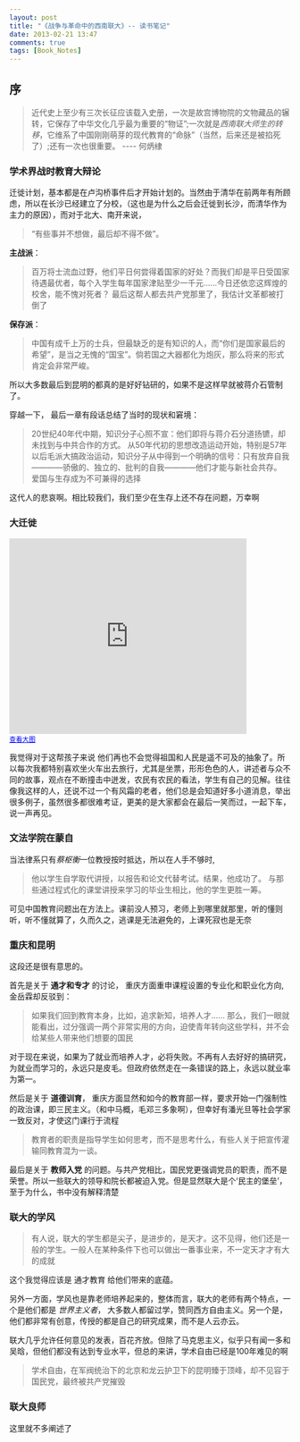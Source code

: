 ```yaml
---
layout: post
title: "《战争与革命中的西南联大》-- 读书笔记"
date: 2013-02-21 13:47
comments: true
tags: [Book_Notes]
---
```


## 序 ##
> 近代史上至少有三次长征应该载入史册，一次是故宫博物院的文物藏品的辗转，它保存了中华文化几乎最为重要的“物证”;一次就是*西南联大师生的转移*，它维系了中国刚刚萌芽的现代教育的“命脉”（当然，后来还是被掐死了）;还有一次也很重要。   ---- 何炳棣


### 学术界战时教育大辩论 ###
迁徙计划，基本都是在卢沟桥事件后才开始计划的。当然由于清华在前两年有所顾虑，所以在长沙已经建立了分校，（这也是为什么之后会迁徙到长沙，而清华作为主力的原因），而对于北大、南开来说，
>“有些事并不想做，最后却不得不做”。

**主战派**： 

>百万将士流血过野，他们平日何尝得着国家的好处？而我们却是平日受国家待遇最优者，每个入学生每年国家津贴至少一千元……今日还依恋这辉煌的校舍，能不愧对死者？
最后这帮人都去共产党那里了，我估计文革都被打倒了

**保存派**： 

>中国有成千上万的士兵，但最缺乏的是有知识的人，而“你们是国家最后的希望”，是当之无愧的“国宝”。倘若国之大器都化为炮灰，那么将来的形式肯定会非常严峻。

所以大多数最后到昆明的都真的是好好钻研的，如果不是这样早就被蒋介石管制了。

穿越一下， 最后一章有段话总结了当时的现状和窘境：

>20世纪40年代中期，知识分子心照不宣：他们即将与蒋介石分道扬镳，却未找到与中共合作的方式。 从50年代初的思想改造运动开始，特别是57年以后毛派大搞政治运动，知识分子从中得到一个明确的信号：只有放弃自我————骄傲的、独立的、批判的自我————他们才能与新社会共存。 爱国与生存成为不可兼得的选择

这代人的悲哀啊。相比较我们，我们至少在生存上还不存在问题，万幸啊


### 大迁徙 ###

<iframe width="425" height="350" frameborder="0" scrolling="no" marginheight="0" marginwidth="0" src="http://ditu.google.cn/maps?f=d&amp;source=s_d&amp;saddr=%E6%B9%96%E5%8D%97%E7%9C%81%E9%95%BF%E6%B2%99&amp;daddr=%E6%B9%96%E5%8D%97%E7%9C%81%E7%9B%8A%E9%98%B3+to:%E6%B9%96%E5%8D%97%E7%9C%81%E5%B8%B8%E5%BE%B7+to:29.031546024885174,111.52044586837292+to:%E6%B9%96%E5%8D%97%E7%9C%81%E5%B8%B8%E5%BE%B7%E6%A1%83%E6%BA%90%E5%8E%BF+to:%E6%B9%96%E5%8D%97%E7%9C%81%E6%80%80%E5%8C%96%E6%B2%85%E9%99%B5%E5%8E%BF+to:27.525678146825193,109.81204703450203+to:%E6%B9%96%E5%8D%97%E7%9C%81%E6%80%80%E5%8C%96%E8%8A%B7%E6%B1%9F%E4%BE%97%E6%97%8F%E8%87%AA%E6%B2%BB%E5%8E%BF+to:%E8%B4%B5%E5%B7%9E%E7%9C%81%E9%BB%94%E4%B8%9C%E5%8D%97%E8%8B%97%E6%97%8F%E4%BE%97%E6%97%8F%E8%87%AA%E6%B2%BB%E5%B7%9E%E9%95%87%E8%BF%9C%E5%8E%BF+to:26.918599170309072,107.94192876666784+to:%E8%B4%B5%E5%B7%9E%E7%9C%81%E8%B4%B5%E9%98%B3+to:%E8%B4%B5%E5%B7%9E%E7%9C%81%E9%BB%94%E8%A5%BF%E5%8D%97%E5%B8%83%E4%BE%9D%E6%97%8F%E8%8B%97%E6%97%8F%E8%87%AA%E6%B2%BB%E5%B7%9E%E6%99%B4%E9%9A%86%E5%8E%BF+to:%E4%BA%91%E5%8D%97%E7%9C%81%E6%9B%B2%E9%9D%96%E5%AF%8C%E6%BA%90%E5%8E%BF+to:%E4%BA%91%E5%8D%97%E7%9C%81%E6%98%86%E6%98%8E&amp;hl=zh-CN&amp;geocode=FXG6rgEdPk-7BinFZBye8zUnNDGApvGhnLvlsQ%3BFYSyswEdbGeyBikBuvrjIkucNjGEIHKC2CYuRQ%3BFfn8ugEdQWKoBikv3A4RdlecNjHkDwOUTqQ1MQ%3BFXn8ugEdvqqlBiktaYl8il6cNjHoVpx7rgv9Ew%3BFWcEuQEdnS-lBinbHqRvKWicNjGJtxpv2zPazA%3BFU4nsgEd9HmUBiktK-tHEHmZNjFkAofU4nJukA%3BFS4CpAEdTpmLBimd1uJbjBaYNjGWNE56ICp8yQ%3BFSvBogEdlaeJBin7SzXk8wKYNjFsLHJKHawfxA%3BFZi8nAEdTIF2BilfgfER7ZS9NjF16eDEkc85AA%3BFce-mgEdKBBvBinFw7MVPXq-NjGGBcrrWE_3iw%3BFZmblgEd_wtbBik3G-xVw2e_NjFVZDHYwIEzFw%3BFSA1igEdr4NFBil3_IO3gZrGNjEjmx5SUPRqSw%3BFRLChwEdcc42BimfXiUYVwDFNjGzkJnDOBiaKg%3BFTakewEd3RohBinL0ycSw4PQNjE2Ck-YpPOxzA&amp;aq=0&amp;oq=%E5%B9%B3%E5%BD%9D&amp;sll=25.48853,104.346085&amp;sspn=0.533658,1.056747&amp;brcurrent=3,0x36bf67eaae6dd399:0xec9c1d7600abd55e,0%3B5,0,0&amp;mra=ps&amp;via=3,6,9&amp;ie=UTF8&amp;ll=26.958495,107.864332&amp;spn=4.183483,10.148992&amp;t=m&amp;output=embed"></iframe><br /><small><a href="http://ditu.google.cn/maps?f=d&amp;source=embed&amp;saddr=%E6%B9%96%E5%8D%97%E7%9C%81%E9%95%BF%E6%B2%99&amp;daddr=%E6%B9%96%E5%8D%97%E7%9C%81%E7%9B%8A%E9%98%B3+to:%E6%B9%96%E5%8D%97%E7%9C%81%E5%B8%B8%E5%BE%B7+to:29.031546024885174,111.52044586837292+to:%E6%B9%96%E5%8D%97%E7%9C%81%E5%B8%B8%E5%BE%B7%E6%A1%83%E6%BA%90%E5%8E%BF+to:%E6%B9%96%E5%8D%97%E7%9C%81%E6%80%80%E5%8C%96%E6%B2%85%E9%99%B5%E5%8E%BF+to:27.525678146825193,109.81204703450203+to:%E6%B9%96%E5%8D%97%E7%9C%81%E6%80%80%E5%8C%96%E8%8A%B7%E6%B1%9F%E4%BE%97%E6%97%8F%E8%87%AA%E6%B2%BB%E5%8E%BF+to:%E8%B4%B5%E5%B7%9E%E7%9C%81%E9%BB%94%E4%B8%9C%E5%8D%97%E8%8B%97%E6%97%8F%E4%BE%97%E6%97%8F%E8%87%AA%E6%B2%BB%E5%B7%9E%E9%95%87%E8%BF%9C%E5%8E%BF+to:26.918599170309072,107.94192876666784+to:%E8%B4%B5%E5%B7%9E%E7%9C%81%E8%B4%B5%E9%98%B3+to:%E8%B4%B5%E5%B7%9E%E7%9C%81%E9%BB%94%E8%A5%BF%E5%8D%97%E5%B8%83%E4%BE%9D%E6%97%8F%E8%8B%97%E6%97%8F%E8%87%AA%E6%B2%BB%E5%B7%9E%E6%99%B4%E9%9A%86%E5%8E%BF+to:%E4%BA%91%E5%8D%97%E7%9C%81%E6%9B%B2%E9%9D%96%E5%AF%8C%E6%BA%90%E5%8E%BF+to:%E4%BA%91%E5%8D%97%E7%9C%81%E6%98%86%E6%98%8E&amp;hl=zh-CN&amp;geocode=FXG6rgEdPk-7BinFZBye8zUnNDGApvGhnLvlsQ%3BFYSyswEdbGeyBikBuvrjIkucNjGEIHKC2CYuRQ%3BFfn8ugEdQWKoBikv3A4RdlecNjHkDwOUTqQ1MQ%3BFXn8ugEdvqqlBiktaYl8il6cNjHoVpx7rgv9Ew%3BFWcEuQEdnS-lBinbHqRvKWicNjGJtxpv2zPazA%3BFU4nsgEd9HmUBiktK-tHEHmZNjFkAofU4nJukA%3BFS4CpAEdTpmLBimd1uJbjBaYNjGWNE56ICp8yQ%3BFSvBogEdlaeJBin7SzXk8wKYNjFsLHJKHawfxA%3BFZi8nAEdTIF2BilfgfER7ZS9NjF16eDEkc85AA%3BFce-mgEdKBBvBinFw7MVPXq-NjGGBcrrWE_3iw%3BFZmblgEd_wtbBik3G-xVw2e_NjFVZDHYwIEzFw%3BFSA1igEdr4NFBil3_IO3gZrGNjEjmx5SUPRqSw%3BFRLChwEdcc42BimfXiUYVwDFNjGzkJnDOBiaKg%3BFTakewEd3RohBinL0ycSw4PQNjE2Ck-YpPOxzA&amp;aq=0&amp;oq=%E5%B9%B3%E5%BD%9D&amp;sll=25.48853,104.346085&amp;sspn=0.533658,1.056747&amp;brcurrent=3,0x36bf67eaae6dd399:0xec9c1d7600abd55e,0%3B5,0,0&amp;mra=ps&amp;via=3,6,9&amp;ie=UTF8&amp;ll=26.958495,107.864332&amp;spn=4.183483,10.148992&amp;t=m" style="color:#0000FF;text-align:left">查看大图</a></small>

我觉得对于这帮孩子来说 他们再也不会觉得祖国和人民是遥不可及的抽象了。所以每次我都特别喜欢坐火车出去旅行，尤其是坐票，形形色色的人，讲述者与众不同的故事，观点在不断撞击中迸发，农民有农民的看法，学生有自己的见解。往往像我这样的人，还说不过一个有风霜的老者，他们总是会知道好多小道消息，举出很多例子，虽然很多都很难考证，更美的是大家都会在最后一笑而过，一起下车，说一声再见。

### 文法学院在蒙自 ###

当法律系只有*蔡枢衡*一位教授按时抵达，所以在人手不够时,
>他以学生自学取代讲授，以报告和论文代替考试。结果，他成功了。 与那些通过程式化的课堂讲授来学习的毕业生相比，他的学生更胜一筹。

可见中国教育问题出在方法上。课前没人预习，老师上到哪里就那里，听的懂则听，听不懂就算了，久而久之，逃课是无法避免的，上课死寂也是无奈

### 重庆和昆明 ###

这段还是很有意思的。

首先是关于 **通才和专才** 的讨论， 重庆方面重申课程设置的专业化和职业化方向, 金岳霖却反驳到：

>如果我们回到教育本身，比如，追求新知，培养人才…… 那么，我们一眼就能看出，过分强调一两个非常实用的方向，迫使青年转向这些学科，并不会给某些人带来他们想要的国民

对于现在来说，如果为了就业而培养人才，必将失败。不再有人去好好的搞研究，为就业而学习的，永远只是皮毛。但政府依然走在一条错误的路上，永远以就业率为第一。

然后是关于 **道德训育**，  重庆方面显然和如今的教育部一样，要求开始一门强制性的政治课，即三民主义。（和中马概，毛邓三多象啊），但幸好有潘光旦等社会学家一致反对，才使这门课行于流程

> 教育者的职责是指导学生如何思考，而不是思考什么，有些人关于把宣传灌输同教育混为一谈。

最后是关于 **教师入党** 的问题。与共产党相比，国民党更强调党员的职责，而不是荣誉。所以一些联大的领导和院长都被迫入党。但是显然联大是个‘民主的堡垒’，至于为什么，书中没有解释清楚

### 联大的学风 ###

> 有人说，联大的学生都是尖子，是进步的，是天才。这不见得，他们还是一般的学生。一般人在某种条件下也可以做出一番事业来，不一定天才才有大的成就

这个我觉得应该是 通才教育 给他们带来的底蕴。

另外一方面，学风也是靠老师培养起来的，整体而言，联大的老师有两个特点，一个是他们都是 *世界主义者*， 大多数人都留过学，赞同西方自由主义。另一个是，他们都非常有创意，传授的都是自己的研究成果，而不是人云亦云。

联大几乎允许任何意见的发表，百花齐放。但除了马克思主义，似乎只有闻一多和吴晗，但他们都没有达到专业水平，但总的来讲，学术自由已经是100年难见的啊

> 学术自由，在军阀统治下的北京和龙云护卫下的昆明臻于顶峰，却不见容于国民党，最终被共产党摧毁

### 联大良师 ###
这里就不多阐述了


